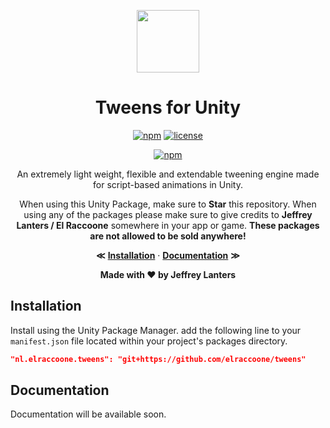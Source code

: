 <div align="center">

<img src="https://raw.githubusercontent.com/elraccoone/tweens/master/.github/WIKI/logo.jpg" height="100px"></br>

# Tweens for Unity

[![npm](https://img.shields.io/badge/upm-1.0.0-232c37.svg?style=for-the-badge)]()
[![license](https://img.shields.io/badge/license-Custom-%23ecc531.svg?style=for-the-badge)](./LICENSE.md)

[![npm](https://img.shields.io/badge/sponsor_the_project-donate-E12C9A.svg?style=for-the-badge)](https://paypal.me/jeffreylanters)

An extremely light weight, flexible and extendable tweening engine made for script-based animations in Unity.

When using this Unity Package, make sure to **Star** this repository. When using any of the packages please make sure to give credits to **Jeffrey Lanters / El Raccoone** somewhere in your app or game. **These packages are not allowed to be sold anywhere!**

**&Lt;**
[**Installation**](#installation) &middot;
[**Documentation**](#documentation)
**&Gt;**

**Made with &hearts; by Jeffrey Lanters**

</div>

## Installation

Install using the Unity Package Manager. add the following line to your `manifest.json` file located within your project's packages directory.

```json
"nl.elraccoone.tweens": "git+https://github.com/elraccoone/tweens"
```

## Documentation

Documentation will be available soon.
